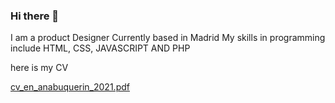### Hi there 👋
I am a product Designer Currently based in Madrid
My skills in programming include HTML, CSS, JAVASCRIPT AND PHP

here is my CV

[cv_en_anabuquerin_2021.pdf](https://github.com/anabuquerin/anaBuquerin/files/7230391/cv_en_anabuquerin_2021.pdf)


<!--
**anabuquerin/anaBuquerin** is a ✨ _special_ ✨ repository because its `README.md` (this file) appears on your GitHub profile.

HI IM A PRODUCT DESIGNER AMONG OTHER THINGS

- 🔭 I’m currently working on ...
- 🌱 I’m currently learning ... Javascript and design
- 👯 I’m looking to collaborate on ... Different Media Companies
- 🤔 I’m looking for help with ... Vue.js
- 💬 Ask me about ... Product design enquiries
- 📫 How to reach me: ... instagram.com/anabuquerin
- 😄 Pronouns: ... she/her

SKILLS
HTML, CSS, JAVASCRIPT, PHP

TOOLS
VISUAL STUDIO CODE, FIGMA, ADOBE CREATIVE CLOUD
